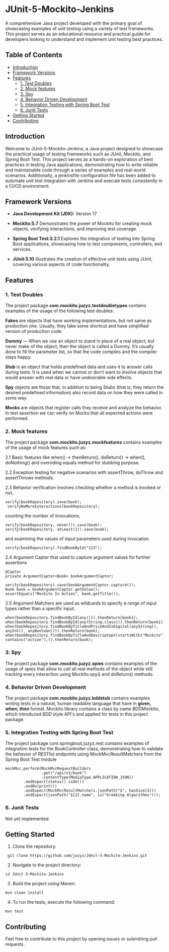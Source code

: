 # JUnit-5-Mockito-Jenkins

A comprehensive Java project developed with the primary goal of showcasing examples of unit testing using a variety of test frameworks. This project serves as an educational resource and practical guide for developers looking to understand and implement unit testing best practices.

## Table of Contents
- [Introduction](#introduction)
- [Framework Versions](#framework-versions)
- [Features](#features)
  - [1. Test Doubles](#1-test-doubles)
  - [2. Mock features](#2-mock-features)
  - [3. Spy](#3-spy)
  - [4. Behavior Driven Development](#4-behavior-driven-development)
  - [5. Integration Testing with Spring Boot Test](#5-integration-testing-with-spring-boot-test)
  - [6. Junit Tests](#6-junit-tests)
- [Getting Started](#getting-started)
- [Contributing](#contributing)


## Introduction

Welcome to JUnit-5-Mockito-Jenkins, a Java project designed to showcase the practical usage of testing frameworks such as JUnit, Mockito, and Spring Boot Test.  This project serves as a hands-on exploration of best practices in testing Java applications, demonstrating how to write reliable and maintainable code through a series of examples and real-world scenarios. Additionally, a jenkinsfile configuration file has been added to automate unit test integration with Jenkins and execute tests consistently in a CI/CD environment.

## Framework Versions

- **Java Development Kit (JDK):** Version 17
  
- **Mockito:5.7** Demonstrates the power of Mockito for creating mock objects, verifying interactions, and improving test coverage.

- **Spring Boot Test:3.2.1** Explores the integration of testing into Spring Boot applications, showcasing how to test components, controllers, and services.
  
- **JUnit:5.10** Illustrates the creation of effective unit tests using JUnit, covering various aspects of code functionality.

## Features

### 1. Test Doubles
 
The project package **com.mockito.juzyz.testdoubletypes** contains examples of the usage of the following test doubles:

**Fakes** are objects that have working implementations, but not same as production one. Usually, they take some shortcut and have simplified version of production code.

**Dummy** — When we use an object to stand in place of a real object, but never make of the object, then the object is called a Dummy. It’s usually done to fill the parameter list, so that the code compiles and the compiler stays happy.

**Stub** is an object that holds predefined data and uses it to answer calls during tests. It is used when we cannot or don’t want to involve objects that would answer with real data or have undesirable side effects.

**Spy** objects are those that, in addition to being Stubs (that is, they return the desired predefined information) also record data on how they were called in some way.

**Mocks** are objects that register calls they receive and analyze the behavior. In test assertion we can verify on Mocks that all expected actions were performed.


### 2. Mock features

The project package **com.mockito.juzyz.mockfeatures** contains examples of the usage of mock features such as:

2.1 Basic features like when() -> thenReturn(), doReturn() -> when(), doNothing() and overriding equals method for stubbing purpose.

2.2 Exception testing for negative scenarios with assertThrow, doThrow and assertThrows methods.

2.3 Behavior verification involves checking whether a method is invoked or not,

```
verify(bookRepository).save(book);
 verifyNoMoreInteractions(bookRepository);
```

counting the number of invocations, 

``` 
verify(bookRepository, never()).save(book);
verify(bookRepository, atLeast(1)).save(book);
```

and examining the values of input parameters used during invocation

```
verify(bookRepository).findBookById("123");
```

2.4 Argument Captor that used to capture argument values for further assertions

```
@Captor
private ArgumentCaptor<Book> bookArgumentCaptor;

verify(bookRepository).save(bookArgumentCaptor.capture());
Book book = bookArgumentCaptor.getValue();
assertEquals("Mockito In Action", book.getTitle());
```

2.5 Argument Matchers are used as wildcards to specify a range of input types rather than a specific input.

```
when(bookRepository.findBookById(any())).thenReturn(book1);
when(bookRepository.findBookById(any(String.class))).thenReturn(book1);
when(bookRepository.findBookByTitleAndPriceAndIsDigital(anyString(), anyInt(), anyBoolean())).thenReturn(book);
when(bookRepository.findBookByTitleAndDescriptopn(startsWith("Mockito"), contains("action"),)).thenReturn(book);
```

### 3. Spy 
The project package **com.mockito.juzyz.spies** contains examples of the usage of spies that allow to call all real methods of the object while still tracking every interaction using Mockito.spy() and doReturn() methods.

### 4. Behavior Driven Development

The project package **com.mockito.juzyz.bddstub**  contains examples writing tests in a natural, human readable language that have in **given, when, then** format. Mockito library contains a class by name BDDMockito, which introduced BDD style API's and applied for tests in this project package.

### 5. Integration Testing with Spring Boot Test

The project package com.springboot.juzyz.rest contains examples of integration tests for the BookController class, demonstrating how to validate the behavior of RESTful endpoints using MockMvcResultMatchers from the Spring Boot Test module

```
mockMvc.perform(MockMvcRequestBuilders
                .get("/api/v1/book")
                .contentType(MediaType.APPLICATION_JSON))
        .andExpect(status().isOk())
        .andDo(print())
        .andExpect(MockMvcResultMatchers.jsonPath("$", hasSize(3)))
        .andExpect(jsonPath("$[2].name", is("Grokking Algorithms")));
```
### 6. Junit Tests

Not yet implemented. 


## Getting Started

1. Clone the repository:

```
 git clone https://github.com/juzyz/JUnit-5-Mockito-Jenkins.git
```

2. Navigate to the project directory:

```
cd JUnit 5-Mockito-Jenkins
```

3. Build the project using Maven:
   
```
mvn clean install
```

4. To run the tests, execute the following command:
   
```
mvn test
```

## Contributing

Feel free to contribute to this project by opening issues or submitting pull requests. 
